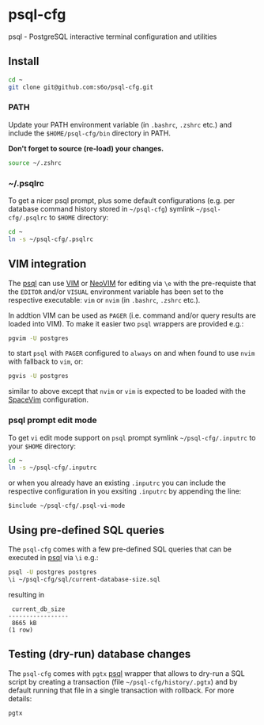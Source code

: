# psql-cfg

psql - PostgreSQL interactive terminal configuration and utilities

## Install

```zsh
cd ~
git clone git@github.com:s6o/psql-cfg.git
```

### PATH

Update your PATH environment variable (in `.bashrc`, `.zshrc` etc.) and include
the `$HOME/psql-cfg/bin` directory in PATH.

**Don't forget to source (re-load) your changes.**

```zsh
source ~/.zshrc
```

### ~/.psqlrc

To get a nicer psql prompt, plus some default configurations (e.g. per database
command history stored in `~/psql-cfg`) symlink `~/psql-cfg/.psqlrc` to `$HOME`
directory:

```zsh
cd ~
ln -s ~/psql-cfg/.psqlrc
```

## VIM integration

The [psql](https://www.postgresql.org/docs/current/app-psql.html) can use
[VIM](https://github.com/vim/vim) or [NeoVIM](https://github.com/neovim/neovim)
for editing via `\e` with the pre-requiste that the `EDITOR` and/or `VISUAL`
environment variable has been set to the respective executable: `vim` or `nvim`
(in `.bashrc`, `.zshrc` etc.).

In addtion VIM can be used as `PAGER` (i.e. command and/or query results are loaded
into VIM). To make it easier two `psql` wrappers are provided e.g.:

```zsh
pgvim -U postgres
```

to start `psql` with `PAGER` configured to `always` on and when found to use `nvim`
with fallback to `vim`, or:

```zsh
pgvis -U postgres
```

similar to above except that `nvim` or `vim` is expected to be loaded with the
[SpaceVim](https://github.com/SpaceVim/SpaceVim) configuration.

### psql prompt edit mode

To get `vi` edit mode support on `psql` prompt symlink `~/psql-cfg/.inputrc` to
your `$HOME` directory:

```zsh
cd ~ 
ln -s ~/psql-cfg/.inputrc
```

or when you already have an existing `.inputrc` you can include the respective
configuration in you exsiting `.inputrc` by appending the line:

```text
$include ~/psql-cfg/.psql-vi-mode
```

## Using pre-defined SQL queries

The `psql-cfg` comes with a few pre-defined SQL queries that can be executed in
[psql](https://www.postgresql.org/docs/current/app-psql.html) via `\i` e.g.:

```zsh
psql -U postgres postgres
\i ~/psql-cfg/sql/current-database-size.sql
```

resulting in

```text
 current_db_size 
-----------------
 8665 kB
(1 row)
```

## Testing (dry-run) database changes

The `psql-cfg` comes with `pgtx` [psql](https://www.postgresql.org/docs/current/app-psql.html) 
wrapper that allows to dry-run a SQL script by creating a transaction
(file `~/psql-cfg/history/.pgtx`) and by default running that file in a single
transaction with rollback. For more details:

```zsh
pgtx
```
